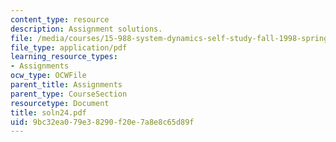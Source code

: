 ```yaml
---
content_type: resource
description: Assignment solutions.
file: /media/courses/15-988-system-dynamics-self-study-fall-1998-spring-1999/9bc32ea079e38290f20e7a8e8c65d89f_soln24.pdf
file_type: application/pdf
learning_resource_types:
- Assignments
ocw_type: OCWFile
parent_title: Assignments
parent_type: CourseSection
resourcetype: Document
title: soln24.pdf
uid: 9bc32ea0-79e3-8290-f20e-7a8e8c65d89f
---
```

